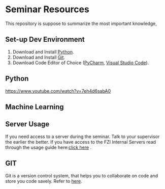 # Seminar Resources

This repository is suppose to summarize the most important knowledge,



## Set-up Dev Environment 
1. Download and Install <a href='https://realpython.com/installing-python/'>Python</a>.
2. Download and Install <a href='https://education.github.com/git-cheat-sheet-education.pdf'>Git</a>.
3. Download Code Editor of Choice (<a href='https://www.jetbrains.com/de-de/pycharm/'>PyCharm</a>, <a href='https://code.visualstudio.com/'>Visual Studio Code</a>).

## Python 

https://www.youtube.com/watch?v=7eh4d6sabA0

## Machine Learning 

## Server Usage 
If you need access to a server during the seminar. Talk to your supervisor the earlier the better. 
If you have access to the FZI Internal Servers read through the usage guide here:[click here](Server.md) .

## GIT 

Git is a version control system, that helps you to collaborate on code and store you code savely. Refer to [here](Git.md).



